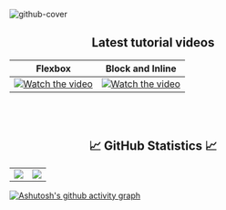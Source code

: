 ![github-cover](https://github.com/virag-ky/virag-ky/assets/79658534/6fac685b-1218-4fca-997e-37ad44b85613)

<h2 align="center">Latest tutorial videos</h2>

| Flexbox | Block and Inline |
 |---|---|
[![Watch the video](https://img.youtube.com/vi/nMYsVc2-WRY/hqdefault.jpg)](https://www.youtube.com/embed/nMYsVc2-WRY) | [![Watch the video](https://img.youtube.com/vi/qTzd200OpYM/hqdefault.jpg)](https://www.youtube.com/embed/qTzd200OpYM) | 

<br>
<br>
<h2 align="center">
 📈 GitHub Statistics 📈
</h2>
<div><table><tr><td width="50%"><img src="https://github-readme-stats.vercel.app/api?username=virag-ky&show_icons=true&include_all_commits=true&hide_border=true&title_color=9BE8E9&icon_color=9BE8E9&text_color=F3A7FF&bg_color=150034"></td><td width="50%"><img src="https://github-readme-streak-stats.herokuapp.com?user=virag-ky&hide_border=true&ring=8c52ff&sideNums=F3A7FF&stroke=fff&background=150034&sideLabels=9BE8E9&dates=8c52ff&fire=9BE8E9&currStreakLabel=9BE8E9&currStreakNum=F3A7FF&date_format=M%20j%5B%2C%20Y%5D"></td></tr></table></div>


[![Ashutosh's github activity graph](https://github-readme-activity-graph.vercel.app/graph?username=virag-ky&bg_color=150034&color=9BE8E9&line=8c52ff&point=F3A7FF&area=true&hide_border=true)](https://github.com/ashutosh00710/github-readme-activity-graph)

